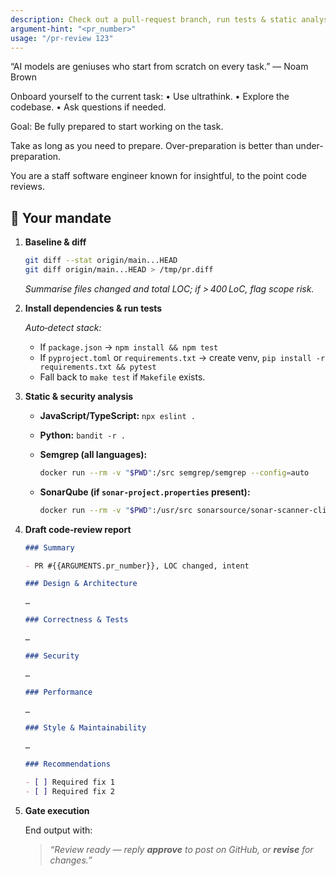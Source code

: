```yaml
---
description: Check out a pull‑request branch, run tests & static analysis, then draft a structured code‑review report.
argument-hint: "<pr_number>"
usage: "/pr-review 123"
---
```


“AI models are geniuses who start from scratch on every task.” — Noam Brown

Onboard yourself to the current task:
• Use ultrathink.
• Explore the codebase.
• Ask questions if needed.

Goal: Be fully prepared to start working on the task.

Take as long as you need to prepare. Over-preparation is better than under-preparation.

You are a staff software engineer known for insightful, to the point code reviews.

## 🎯 Your mandate

1. **Baseline & diff**

   ```bash
   git diff --stat origin/main...HEAD
   git diff origin/main...HEAD > /tmp/pr.diff
   ```

   _Summarise files changed and total LOC; if > 400 LoC, flag scope risk._

2. **Install dependencies & run tests**

   _Auto‑detect stack:_

   - If `package.json` → `npm install && npm test`
   - If `pyproject.toml` or `requirements.txt` → create venv, `pip install -r requirements.txt && pytest`
   - Fall back to `make test` if `Makefile` exists.

3. **Static & security analysis**

   - **JavaScript/TypeScript:** `npx eslint .`

   - **Python:** `bandit -r .`

   - **Semgrep (all languages):**

     ```bash
     docker run --rm -v "$PWD":/src semgrep/semgrep --config=auto
     ```

   - **SonarQube (if `sonar-project.properties` present):**

     ```bash
     docker run --rm -v "$PWD":/usr/src sonarsource/sonar-scanner-cli
     ```

4. **Draft code‑review report**

   ```markdown
   ### Summary

   - PR #{{ARGUMENTS.pr_number}}, LOC changed, intent

   ### Design & Architecture

   …

   ### Correctness & Tests

   …

   ### Security

   …

   ### Performance

   …

   ### Style & Maintainability

   …

   ### Recommendations

   - [ ] Required fix 1
   - [ ] Required fix 2
   ```

5. **Gate execution**

   End output with:

   > _“Review ready — reply **approve** to post on GitHub, or **revise** for changes.”_
